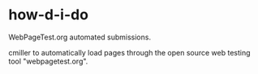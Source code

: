 # how-d-i-do
WebPageTest.org automated submissions.

cmiller to automatically load pages through the open source web testing tool "webpagetest.org".
